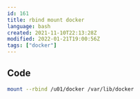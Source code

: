 ```yaml
---
id: 161
title: rbind mount docker
language: bash
created: 2021-11-10T22:13:28Z
modified: 2022-01-21T19:00:56Z
tags: ["docker"]
---
```


## Code

```bash
mount --rbind /u01/docker /var/lib/docker
```

<!-- end -->

